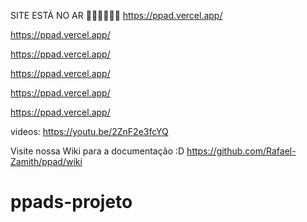 SITE ESTÁ NO AR 🎉🎉🎉🎉🎉🎉
https://ppad.vercel.app/

https://ppad.vercel.app/

https://ppad.vercel.app/

https://ppad.vercel.app/

https://ppad.vercel.app/

https://ppad.vercel.app/

videos:
https://youtu.be/2ZnF2e3fcYQ

Visite nossa Wiki para a documentação :D
https://github.com/Rafael-Zamith/ppad/wiki

# ppads-projeto
